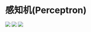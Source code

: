 # 感知机(Perceptron)

<img src="http://latex.codecogs.com/svg.latex?\dpi{120}&space;\large&space;f(x)=sign(w\cdot x+b)" />

<img src="http://latex.codecogs.com/svg.latex?\dpi{120}&space;\large&space;L(w,b)=-\sum_{x_{i}\in M}y_{i}(w\cdot  x_{i}+b))" />

<img src="http://latex.codecogs.com/svg.latex?\dpi{120}&space;\large&space;L(w,b)=-\sum_{x_{i}\in&space;M}y_{i}(w\cdot&space;x_{i}&plus;b))" />

